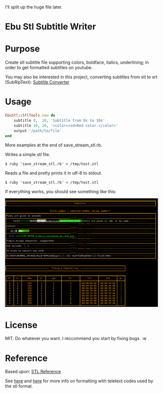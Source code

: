 I'll split up the huge file later.

Ebu Stl Subtitle Writer
=======================

# Purpose

Create stl subtitle file supporting colors, boldface, italics,
underlining; in order to get formatted subtitles on youtube.

You may also be interested in this project, converting subtitles from stl
to srt (SubRipText): [Subtitle Converter](https://github.com/basvodde/subtitle_converter)



# Usage

```ruby
EbuStl::StlTools.new do
    subtitle 0,  10, 'Subtitle from 0s to 10s'
    subtitle 10, 20, '<color=red>Red color.</color>'
    output '/path/to/file'
end
```

More examples at the end of save_stream_stl.rb.

Writes a simple stl file.

    $ ruby 'save_stream_stl.rb' > /tmp/test.stl

Reads a file and pretty prints it in utf-8 to stdout.

    $ ruby 'save_stream_stl.rb' < /tmp/test.stl

If everything works, you should see something like this:

![cli output](test_output.png?raw=true "cli output")

# License

MIT. Do whatever you want. I reccommend you start by fixing bugs. :w


# Reference

 Based upon: [STL Reference](http://tech.ebu.ch/docs/tech/tech3264.pdf)

 See [here](bighole.nl/pub/mirror/homepage.ntlworld.com/kryten_droid/teletext/spec/teletext_spec_1974.htm)
 and [here](riscos.com/support/developers/bbcbasic/part2/teletext.html)
 for more info on formatting with teletext codes used by the stl format.
